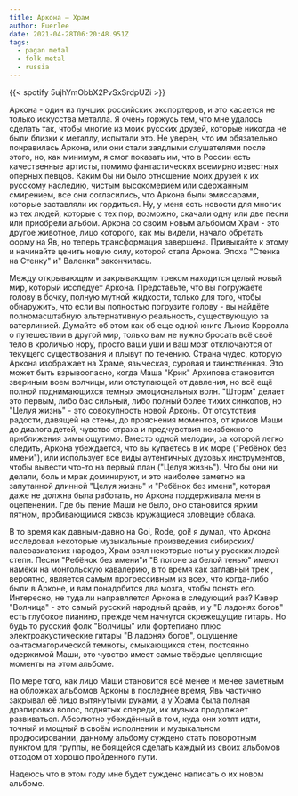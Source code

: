 ```yaml
---
title: Аркона — Храм
author: Fuerlee
date: 2021-04-28T06:20:48.951Z
tags:
  - pagan metal
  - folk metal
  - russia
---
```

{{< spotify 5ujhYmObbX2PvSxSrdpUZi >}}

Аркона - один из лучших российских экспортеров, и это касается не только искусства металла. Я очень горжусь тем, что мне удалось сделать так, чтобы многие из моих русских друзей, которые никогда не были близки к металлу, испытали это. Не уверен, что им обязательно понравилась Аркона, или они стали заядлыми слушателями после этого, но, как минимум, я смог показать им, что в России есть качественные артисты, помимо фантастических всемирно известных оперных певцов. Каким бы ни было отношение моих друзей к их русскому наследию, чистым высокомерием или сдержанным смирением, все они согласились, что Аркона были эмиссарами, которые заставляли их гордиться. Ну, у меня есть новости для многих из тех людей, которые с тех пор, возможно, скачали одну или две песни или приобрели альбом. Аркона со своим новым альбомом Храм - это другое животное, лицо которого, как мы видели, начало обретать форму на Яв, но теперь трансформация завершена. Привыкайте к этому и начинайте ценить новую силу, которой стала Аркона. Эпоха "Стенка на Стенку" и" Валенки" закончилась.



Между открывающим и закрывающим треком находится целый новый мир, который исследует Аркона. Представьте, что вы погружаете голову в бочку, полную мутной жидкости, только для того, чтобы обнаружить, что если вы полностью погрузите голову - вы найдёте полномасштабную альтернативную реальность, существующую за ватерлинией. Думайте об этом как об еще одной книге Льюис Кэрролла о путешествии в другой мир, только вам не нужно бросать всё своё тело в кроличью нору, просто ваши уши и ваш мозг отключаются от текущего существования и плывут по течению. Страна чудес, которую Аркона изображает на Храме, языческая, суровая и таинственная. Это может быть взрывоопасно, когда Маша "Крик" Архипова становится звериным воем волчицы, или отступающей от давления, но всё ещё полной поднимающихся темных эмоциональных волн. "Шторм" делает это первым, либо бас сильный, либо полный более тихих синкопов, но "Целуя жизнь" - это совокупность новой Арконы. От отсутствия радости, давящей на стены, до прояснения моментов, от криков Маши до диалога детей, чувство страха и предчувствия неизбежного приближения зимы ощутимо. Вместо одной мелодии, за которой легко следить, Аркона убеждается, что вы купаетесь в их море ("Ребёнок без имени"), или использует все виды аутентичных духовых инструментов, чтобы вывести что-то на первый план ("Целуя жизнь"). Что бы они ни делали, боль и мрак доминируют, и это наиболее заметно на запутанной длинной "Целуя жизнь" и "Ребёнок без имени", которая даже не должна была работать, но Аркона поддерживала меня в оцепенении. Где бы пение Маши не было, оно становится ярким пятном, пробивающимся сквозь кружащиеся зловещие облака.



В то время как давным-давно на Goi, Rode, goi! я думал, что Аркона исследовал некоторые музыкальные произведения сибирских/палеоазиатских народов, Храм взял некоторые ноты у русских людей степи. Песни "Ребёнок без имени"и "В погоне за белой тенью" имеют намёки на монгольскую кавалерию, в то время как заглавный трек , вероятно, является самым прогрессивным из всех, что когда-либо были в Арконе, и вам понадобится два мозга, чтобы понять его. Интересно, не туда ли направляется Аркона в следующий раз? Кавер "Волчица" - это самый русский народный драйв, и у "В ладонях богов" есть глубокое пианино, прежде чем начнутся скрежещущие гитары. Но будь то русский фолк "Волчицы" или фортепиано плюс электроакустические гитары "В ладонях богов", ощущение фантасмагорической темноты, смыкающихся стен, постоянно одержимой Маши, это чувство имеет самые твёрдые цепляющие моменты на этом альбоме.



По мере того, как лицо Маши становится всё менее и менее заметным на обложках альбомов Арконы в последнее время, Явь частично закрывал её лицо вытянутыми руками, а у Храма была полная драпировка волос, поднятых спереди, их музыка продолжает развиваться. Абсолютно убеждённый в том, куда они хотят идти, точный и мощный в своём исполнении и музыкальном продюсировании, данному альбому суждено стать поворотным пунктом для группы, не боящейся сделать каждый из своих альбомов отходом от хорошо пройденного пути.



Надеюсь что в этом году мне будет суждено написать о их новом альбоме.